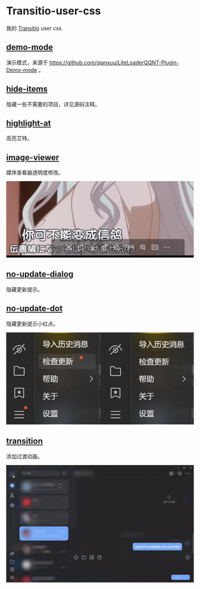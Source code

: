 # Transitio-user-css

我的 [Transitio](https://github.com/PRO-2684/transitio) user css.

## [demo-mode](./demo-mode.css)

演示模式，来源于 https://github.com/qianxuu/LiteLoaderQQNT-Plugin-Demo-mode 。

## [hide-items](./hide-items.css)

隐藏一些不需要的项目，详见源码注释。

## [highlight-at](./highlight-at.css)

高亮艾特。

## [image-viewer](./image-viewer.css)

媒体查看器透明度修改。

![image-viewer](./images/image-viewer.jpg)

## [no-update-dialog](./no-update-dialog.css)

隐藏更新提示。

## [no-update-dot](./no-update-dot.css)

隐藏更新提示小红点。

![no-update-dot](./images/no-update-dot.jpg)

## [transition](./transition.css)

添加过渡动画。

![transition](./images/transition.gif)